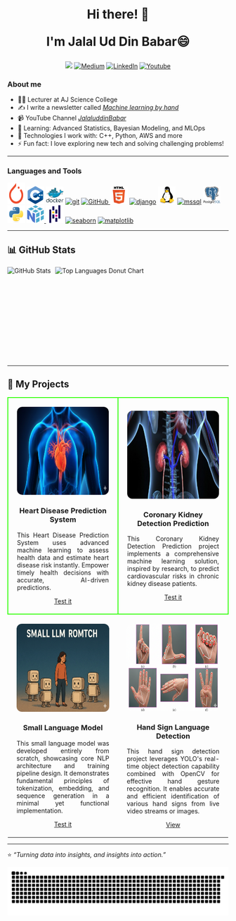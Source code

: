 <h1 align="center">Hi there! 🚀 
  
   I'm Jalal Ud Din Babar😄
</h1>

<div align="center">
  
![](https://komarev.com/ghpvc/?username=umangahuja1&abbreviated=true&style=for-the-badge)
[![Medium](https://img.shields.io/badge/Medium-12100E?style=for-the-badge&logo=medium&logoColor=white)](https://medium.com/@JalaluddinB)
[![LinkedIn](https://img.shields.io/badge/LinkedIn-0077B5?style=for-the-badge&logo=linkedin&logoColor=white)](https://www.linkedin.com/in/jalal-ud-din-babar-726389210/)
[![Youtube](https://img.shields.io/badge/YouTube-FF0000?style=for-the-badge&logo=youtube&logoColor=white)](https://youtu.be/m7WpJduQ9BY)

</div>

### About me

- 👨‍💻 Lecturer at AJ Science College   
- ✍️ I write a newsletter called [*Machine learning by hand*](https://www.linkedin.com/in/jalal-ud-din-babar-726389210/)  
- 📹 YouTube Channel [*JalaluddinBabar*](https://youtu.be/m7WpJduQ9BY)
- 🌱 Learning: Advanced Statistics, Bayesian Modeling, and MLOps
- 🔧 Technologies I work with: C++, Python, AWS and more
- ⚡ Fun fact: I love exploring new tech and solving challenging problems!

---
### Languages and Tools

<p align="left"> 
  <a href="https://pytorch.org/" target="_blank" rel="noreferrer"> <img src="https://raw.githubusercontent.com/devicons/devicon/master/icons/pytorch/pytorch-original.svg" alt="pytorch" width="40" height="48"/></a> 
  <a href="https://www.w3schools.com/cpp/" target="_blank" rel="noreferrer"> <img src="https://raw.githubusercontent.com/devicons/devicon/master/icons/cplusplus/cplusplus-original.svg" alt="cplusplus" width="40" height="40"/></a> 
  <a href="https://www.docker.com/" target="_blank" rel="noreferrer"> <img src="https://raw.githubusercontent.com/devicons/devicon/master/icons/docker/docker-original-wordmark.svg" alt="docker" width="40" height="40"/></a> 
  <a href="https://git-scm.com/" target="_blank" rel="noreferrer"> <img src="https://www.vectorlogo.zone/logos/git-scm/git-scm-icon.svg" alt="git" width="40" height="40"/></a> 
<a href="https://github.com/Jalaludin17" target="_blank" rel="noreferrer">
  <img src="https://github.githubassets.com/images/modules/logos_page/GitHub-Mark.png" alt="GitHub" width="40" height="40" />
</a>
  <a href="https://www.w3.org/html/" target="_blank" rel="noreferrer"> <img src="https://raw.githubusercontent.com/devicons/devicon/master/icons/html5/html5-original-wordmark.svg" alt="html5" width="40" height="40"/></a>
  <a href="https://www.djangoproject.com/" target="_blank" rel="noreferrer"> <img src="https://cdn.worldvectorlogo.com/logos/django.svg" alt="django" width="40" height="40"/></a>
  <a href="https://www.linux.org/" target="_blank" rel="noreferrer"> <img src="https://raw.githubusercontent.com/devicons/devicon/master/icons/linux/linux-original.svg" alt="linux" width="40" height="40"/></a> 
  <a href="https://www.microsoft.com/en-us/sql-server" target="_blank" rel="noreferrer"> <img src="https://www.svgrepo.com/show/303229/microsoft-sql-server-logo.svg" alt="mssql" width="40" height="40"/></a> 
  <a href="https://www.postgresql.org" target="_blank" rel="noreferrer"> <img src="https://raw.githubusercontent.com/devicons/devicon/master/icons/postgresql/postgresql-original-wordmark.svg" alt="postgresql" width="40" height="40"/></a> 
  <a href="https://www.python.org" target="_blank" rel="noreferrer"> <img src="https://raw.githubusercontent.com/devicons/devicon/master/icons/python/python-original.svg" alt="python" width="40" height="40"/></a> 
  <a href="https://numpy.org/" target="_blank" rel="noreferrer"> <img src="https://raw.githubusercontent.com/devicons/devicon/master/icons/numpy/numpy-original.svg" alt="numpy" width="40" height="40"/> </a>
  <a href="https://pandas.pydata.org/" target="_blank" rel="noreferrer"> <img src="https://raw.githubusercontent.com/devicons/devicon/master/icons/pandas/pandas-original.svg" alt="pandas" width="40" height="40"/></a>
  <a href="https://seaborn.pydata.org/" target="_blank" rel="noreferrer"> <img src="https://seaborn.pydata.org/_static/logo-wide-lightbg.svg" alt="seaborn" width="90" height="70"/></a>
  <a href="https://matplotlib.org/" target="_blank" rel="noreferrer"> <img src="https://matplotlib.org/_static/logo2.svg" alt="matplotlib" width="90" height="70"/></a>
</p> 

---

## 📊 GitHub Stats

<div style="display: flex; gap: 10px;">
  <img height="210" src="https://github-readme-stats.vercel.app/api?username=Jalaludin17&rank_icon=github&show_icons=true&theme=swift&include_all_commits=true" alt="GitHub Stats" />
  <img height="200" src="https://github-readme-stats.vercel.app/api/top-langs/?username=Jalaludin17&layout=donut&theme=swift" alt="Top Languages Donut Chart" />
</div>

---

## 🚀 My Projects

<table>
  <tr>
    <td width="50%" style="border: 2px solid #39FF14; border-radius: 16px; padding: 20px;">
      <div align="center">
        <img src="heart_disease_pred.png" alt="Heart Disease Prediction System" width="300" height="200" style="border-radius: 12px;"/>
        <h3>Heart Disease Prediction System</h3>
        <p align="justify">This Heart Disease Prediction System uses advanced machine learning to assess health data and estimate heart disease risk instantly. Empower timely health decisions with accurate, AI-driven predictions.</p>
        <a href="https://jalaludin17.github.io/chd-prediction/">Test it</a>
      </div>
    </td>
    <td width="50%" style="border: 2px solid #39FF14; border-radius: 16px; padding: 20px;">
      <div align="center">
        <img src="End-Stage-Renal-Disease.jpg" alt="Coronary Kidney Detection Prediction" width="300" height="200" style="border-radius: 12px;"/>
        <h3>Coronary Kidney Detection Prediction</h3>
        <p align="justify">This Coronary Kidney Detection Prediction project implements a comprehensive machine learning solution, inspired by research, to predict cardiovascular risks in chronic kidney disease patients.</p>
        <a href="https://your-link-here.com">Test it</a>
      </div>
    </td>
  </tr>
  <tr>
    <td width="50%" style="border: 2px solid #green; border-radius: 16px; padding: 20px;">
      <div align="center">
        <img src="Small-Language-Models.png" alt="Small Language Model" width="300" height="200" style="border-radius: 12px;"/>
        <h3>Small Language Model</h3>
        <p align="justify">This small language model was developed entirely from scratch, showcasing core NLP architecture and training pipeline design. It demonstrates fundamental principles of tokenization, embedding, and sequence generation in a minimal yet functional implementation.</p>
        <a href="https://project-3-url.com">Test it</a>
      </div>
    </td>
    <td width="50%" style="border: 2px solid #green; border-radius: 16px; padding: 20px;">
      <div align="center">
        <img src="yolo-object-detection.png" alt="Hand Sign Language Detection" width="300" height="200" style="border-radius: 12px;"/>
        <h3>Hand Sign Language Detection</h3>
        <p align="justify">This hand sign detection project leverages YOLO's real-time object detection capability combined with OpenCV for effective hand gesture recognition. It enables accurate and efficient identification of various hand signs from live video streams or images.</p>
        <a href="https://project-4-url.com">View</a>
      </div>
    </td>
  </tr>
</table>
    
---

⭐ _“Turning data into insights, and insights into action.”_

![snake gif](https://github.com/Jalaludin17/Jalaludin17/blob/output/github-snake-dark.svg)
